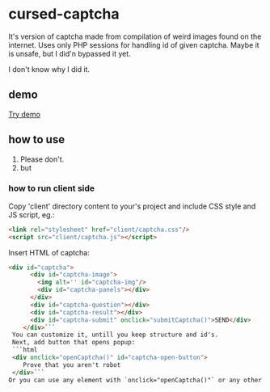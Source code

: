 # cursed-captcha
It's version of captcha made from compilation of weird images found on the internet. Uses only PHP sessions for handling id of given captcha. Maybe it is unsafe, but I did'n bypassed it yet.

I don't know why I did it.

## demo
[Try demo](https://koperek.top/captcha/example.html)

## how to use
1. Please don't.
2. but

### how to run client side
Copy 'client' directory content to your's project and include CSS style and JS script, eg.:
```html
<link rel="stylesheet" href="client/captcha.css"/>
<script src="client/captcha.js"></script>
```
Insert HTML of captcha:
```html
<div id="captcha">
      <div id="captcha-image">
        <img alt='' id="captcha-img"/>
        <div id="captcha-panels"></div>
      </div>
      <div id="captcha-question"></div>
      <div id="captcha-result"></div>
      <div id="captcha-submit" onclick="submitCaptcha()">SEND</div>
    </div>```
 You can customize it, untill you keep structure and id's.
 Next, add button that opens popup:
 ```html
 <div onclick="openCaptcha()" id="captcha-open-button">
    Prove that you aren't robot
 </div>```
Or you can use any element with `onclick="openCaptcha()"` or any other mothod that runs open
